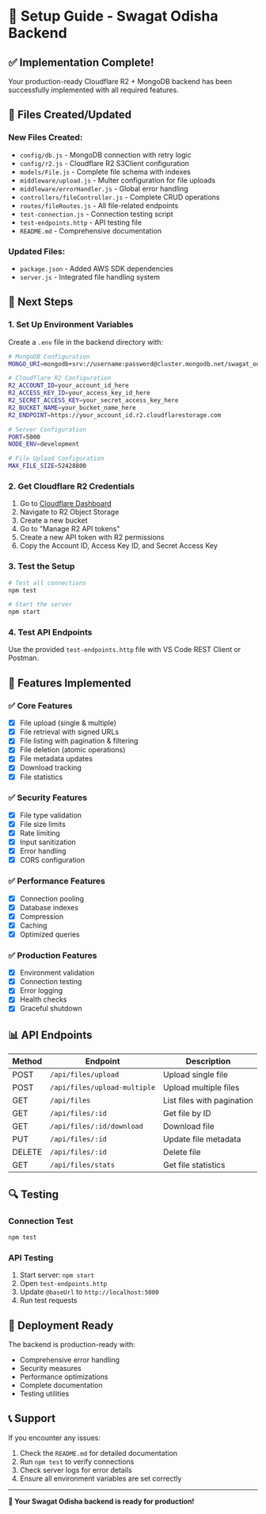 # 🚀 Setup Guide - Swagat Odisha Backend

## ✅ Implementation Complete!

Your production-ready Cloudflare R2 + MongoDB backend has been successfully implemented with all required features.

## 📁 Files Created/Updated

### New Files Created:
- `config/db.js` - MongoDB connection with retry logic
- `config/r2.js` - Cloudflare R2 S3Client configuration
- `models/File.js` - Complete file schema with indexes
- `middleware/upload.js` - Multer configuration for file uploads
- `middleware/errorHandler.js` - Global error handling
- `controllers/fileController.js` - Complete CRUD operations
- `routes/fileRoutes.js` - All file-related endpoints
- `test-connection.js` - Connection testing script
- `test-endpoints.http` - API testing file
- `README.md` - Comprehensive documentation

### Updated Files:
- `package.json` - Added AWS SDK dependencies
- `server.js` - Integrated file handling system

## 🔧 Next Steps

### 1. Set Up Environment Variables

Create a `.env` file in the backend directory with:

```bash
# MongoDB Configuration
MONGO_URI=mongodb+srv://username:password@cluster.mongodb.net/swagat_odisha

# Cloudflare R2 Configuration
R2_ACCOUNT_ID=your_account_id_here
R2_ACCESS_KEY_ID=your_access_key_id_here  
R2_SECRET_ACCESS_KEY=your_secret_access_key_here
R2_BUCKET_NAME=your_bucket_name_here
R2_ENDPOINT=https://your_account_id.r2.cloudflarestorage.com

# Server Configuration
PORT=5000
NODE_ENV=development

# File Upload Configuration
MAX_FILE_SIZE=52428800
```

### 2. Get Cloudflare R2 Credentials

1. Go to [Cloudflare Dashboard](https://dash.cloudflare.com/)
2. Navigate to R2 Object Storage
3. Create a new bucket
4. Go to "Manage R2 API tokens"
5. Create a new API token with R2 permissions
6. Copy the Account ID, Access Key ID, and Secret Access Key

### 3. Test the Setup

```bash
# Test all connections
npm test

# Start the server
npm start
```

### 4. Test API Endpoints

Use the provided `test-endpoints.http` file with VS Code REST Client or Postman.

## 🎯 Features Implemented

### ✅ Core Features
- [x] File upload (single & multiple)
- [x] File retrieval with signed URLs
- [x] File listing with pagination & filtering
- [x] File deletion (atomic operations)
- [x] File metadata updates
- [x] Download tracking
- [x] File statistics

### ✅ Security Features
- [x] File type validation
- [x] File size limits
- [x] Rate limiting
- [x] Input sanitization
- [x] Error handling
- [x] CORS configuration

### ✅ Performance Features
- [x] Connection pooling
- [x] Database indexes
- [x] Compression
- [x] Caching
- [x] Optimized queries

### ✅ Production Features
- [x] Environment validation
- [x] Connection testing
- [x] Error logging
- [x] Health checks
- [x] Graceful shutdown

## 📊 API Endpoints

| Method | Endpoint | Description |
|--------|----------|-------------|
| POST | `/api/files/upload` | Upload single file |
| POST | `/api/files/upload-multiple` | Upload multiple files |
| GET | `/api/files` | List files with pagination |
| GET | `/api/files/:id` | Get file by ID |
| GET | `/api/files/:id/download` | Download file |
| PUT | `/api/files/:id` | Update file metadata |
| DELETE | `/api/files/:id` | Delete file |
| GET | `/api/files/stats` | Get file statistics |

## 🔍 Testing

### Connection Test
```bash
npm test
```

### API Testing
1. Start server: `npm start`
2. Open `test-endpoints.http`
3. Update `@baseUrl` to `http://localhost:5000`
4. Run test requests

## 🚀 Deployment Ready

The backend is production-ready with:
- Comprehensive error handling
- Security measures
- Performance optimizations
- Complete documentation
- Testing utilities

## 📞 Support

If you encounter any issues:
1. Check the `README.md` for detailed documentation
2. Run `npm test` to verify connections
3. Check server logs for error details
4. Ensure all environment variables are set correctly

---

**🎉 Your Swagat Odisha backend is ready for production!**
